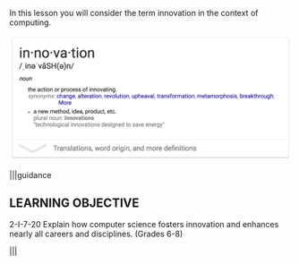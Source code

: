 In this lesson you will consider the term innovation in the context of computing.

![](./img/innovation.png)

|||guidance
## LEARNING OBJECTIVE
2-I-7-20 Explain how computer science fosters innovation and enhances nearly all careers and disciplines. (Grades 6-8)


|||
